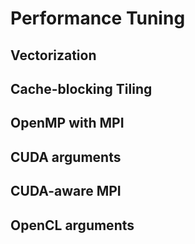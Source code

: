 # Performance Tuning

## Vectorization
## Cache-blocking Tiling
## OpenMP with MPI
## CUDA arguments
## CUDA-aware MPI
## OpenCL arguments 

